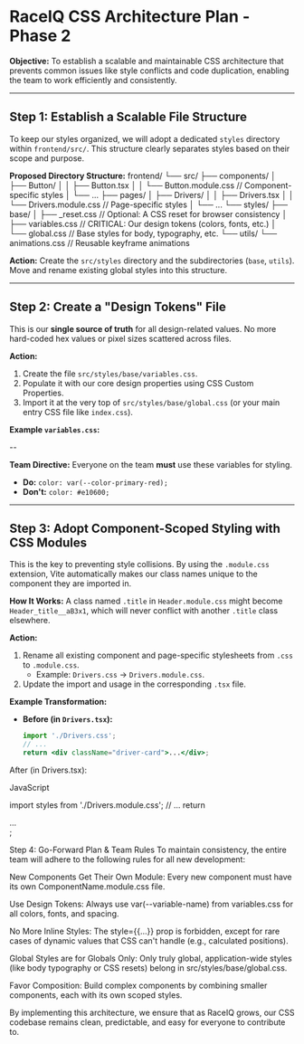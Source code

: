 # RaceIQ CSS Architecture Plan - Phase 2

**Objective:** To establish a scalable and maintainable CSS architecture that prevents common issues like style conflicts and code duplication, enabling the team to work efficiently and consistently.

---

## Step 1: Establish a Scalable File Structure

To keep our styles organized, we will adopt a dedicated `styles` directory within `frontend/src/`. This structure clearly separates styles based on their scope and purpose.

**Proposed Directory Structure:**
frontend/
└── src/
├── components/
│ ├── Button/
│ │ ├── Button.tsx
│ │ └── Button.module.css // Component-specific styles
│ └── ...
├── pages/
│ ├── Drivers/
│ │ ├── Drivers.tsx
│ │ └── Drivers.module.css // Page-specific styles
│ └── ...
└── styles/
├── base/
│ ├── \_reset.css // Optional: A CSS reset for browser consistency
│ ├── variables.css // CRITICAL: Our design tokens (colors, fonts, etc.)
│ └── global.css // Base styles for body, typography, etc.
└── utils/
└── animations.css // Reusable keyframe animations

**Action:** Create the `src/styles` directory and the subdirectories (`base`, `utils`). Move and rename existing global styles into this structure.

---

## Step 2: Create a "Design Tokens" File

This is our **single source of truth** for all design-related values. No more hard-coded hex values or pixel sizes scattered across files.

**Action:**

1.  Create the file `src/styles/base/variables.css`.
2.  Populate it with our core design properties using CSS Custom Properties.
3.  Import it at the very top of `src/styles/base/global.css` (or your main entry CSS file like `index.css`).

**Example `variables.css`:**

--

**Team Directive:** Everyone on the team **must** use these variables for styling.

- **Do:** `color: var(--color-primary-red);`
- **Don't:** `color: #e10600;`

---

## Step 3: Adopt Component-Scoped Styling with CSS Modules

This is the key to preventing style collisions. By using the `.module.css` extension, Vite automatically makes our class names unique to the component they are imported in.

**How It Works:**
A class named `.title` in `Header.module.css` might become `Header_title__aB3x1`, which will never conflict with another `.title` class elsewhere.

**Action:**

1.  Rename all existing component and page-specific stylesheets from `.css` to `.module.css`.
    - Example: `Drivers.css` -> `Drivers.module.css`.
2.  Update the import and usage in the corresponding `.tsx` file.

**Example Transformation:**

- **Before (in `Drivers.tsx`):**
  ```jsx
  import './Drivers.css';
  // ...
  return <div className="driver-card">...</div>;
  ```

After (in Drivers.tsx):

JavaScript

import styles from './Drivers.module.css';
// ...
return <div className={styles.driverCard}>...</div>;

Step 4: Go-Forward Plan & Team Rules
To maintain consistency, the entire team will adhere to the following rules for all new development:

New Components Get Their Own Module: Every new component must have its own ComponentName.module.css file.

Use Design Tokens: Always use var(--variable-name) from variables.css for all colors, fonts, and spacing.

No More Inline Styles: The style={{...}} prop is forbidden, except for rare cases of dynamic values that CSS can't handle (e.g., calculated positions).

Global Styles are for Globals Only: Only truly global, application-wide styles (like body typography or CSS resets) belong in src/styles/base/global.css.

Favor Composition: Build complex components by combining smaller components, each with its own scoped styles.

By implementing this architecture, we ensure that as RaceIQ grows, our CSS codebase remains clean, predictable, and easy for everyone to contribute to.

```

```

